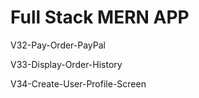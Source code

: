 # Full Stack MERN APP

<p>V32-Pay-Order-PayPal</p>
<p>V33-Display-Order-History</p>
<p>V34-Create-User-Profile-Screen</p>
